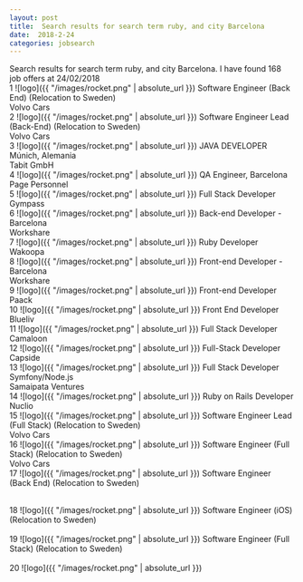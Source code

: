```yaml
---
layout: post
title:  Search results for search term ruby, and city Barcelona
date:  2018-2-24
categories: jobsearch
---
```

 Search results for search term ruby, and city Barcelona. I have found  168 job offers at 24/02/2018
<br>
1
![logo]({{ "/images/rocket.png" | absolute_url }})
Software Engineer (Back End) (Relocation to Sweden)
<br>
Volvo Cars
<br>
2
![logo]({{ "/images/rocket.png" | absolute_url }})
Software Engineer Lead (Back-End) (Relocation to Sweden)
<br>
Volvo Cars
<br>
3
![logo]({{ "/images/rocket.png" | absolute_url }})
JAVA DEVELOPER Múnich, Alemania
<br>
Tabit GmbH
<br>
4
![logo]({{ "/images/rocket.png" | absolute_url }})
QA Engineer, Barcelona
<br>
Page Personnel
<br>
5
![logo]({{ "/images/rocket.png" | absolute_url }})
Full Stack Developer
<br>
Gympass
<br>
6
![logo]({{ "/images/rocket.png" | absolute_url }})
Back-end Developer - Barcelona
<br>
Workshare
<br>
7
![logo]({{ "/images/rocket.png" | absolute_url }})
Ruby Developer
<br>
Wakoopa
<br>
8
![logo]({{ "/images/rocket.png" | absolute_url }})
Front-end Developer - Barcelona
<br>
Workshare
<br>
9
![logo]({{ "/images/rocket.png" | absolute_url }})
Front-end Developer
<br>
Paack
<br>
10
![logo]({{ "/images/rocket.png" | absolute_url }})
Front End Developer
<br>
Blueliv
<br>
11
![logo]({{ "/images/rocket.png" | absolute_url }})
Full Stack Developer
<br>
Camaloon
<br>
12
![logo]({{ "/images/rocket.png" | absolute_url }})
Full-Stack Developer
<br>
Capside
<br>
13
![logo]({{ "/images/rocket.png" | absolute_url }})
Full Stack Developer Symfony/Node.js
<br>
Samaipata Ventures
<br>
14
![logo]({{ "/images/rocket.png" | absolute_url }})
Ruby on Rails Developer
<br>
Nuclio
<br>
15
![logo]({{ "/images/rocket.png" | absolute_url }})
Software Engineer Lead (Full Stack) (Relocation to Sweden)
<br>
Volvo Cars
<br>
16
![logo]({{ "/images/rocket.png" | absolute_url }})
Software Engineer (Full Stack) (Relocation to Sweden)
<br>
Volvo Cars
<br>
17
![logo]({{ "/images/rocket.png" | absolute_url }})
Software Engineer (Back End) (Relocation to Sweden)
<br>

<br>
18
![logo]({{ "/images/rocket.png" | absolute_url }})
Software Engineer (iOS) (Relocation to Sweden)
<br>

<br>
19
![logo]({{ "/images/rocket.png" | absolute_url }})
Software Engineer (Full Stack) (Relocation to Sweden)
<br>

<br>
20
![logo]({{ "/images/rocket.png" | absolute_url }})

<br>
